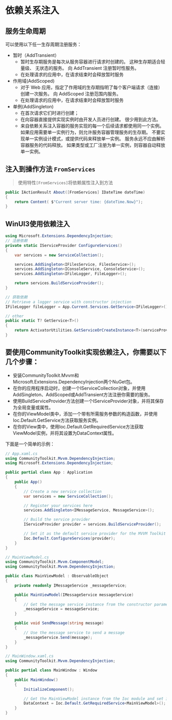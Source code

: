 # 依赖关系注入

## 服务生命周期
可以使用以下任一生存周期注册服务：
- 暂时（AddTransient）
    - 暂时生存期服务是每次从服务容器进行请求时创建的。 这种生存期适合轻量级、 无状态的服务。 向 AddTransient 注册暂时性服务。
    - 在处理请求的应用中，在请求结束时会释放暂时服务
- 作用域(AddScoped)
    - 对于 Web 应用，指定了作用域的生存期指明了每个客户端请求（连接）创建一次服务。 向 AddScoped 注册范围内服务。
    - 在处理请求的应用中，在请求结束时会释放暂时服务
- 单例(AddSingleton)
    - 在首次请求它们时进行创建；
    - 在向容器直接提供实现实例时由开发人员进行创建。 很少用到此方法。
    - 来自依赖关系注入容器的服务实现的每一个后续请求都使用同一个实例。 如果应用需要单一实例行为，则允许服务容器管理服务的生存期。 不要实现单一实例设计模式，或提供代码来释放单一实例。 服务永远不应由解析容器服务的代码释放。 如果类型或工厂注册为单一实例，则容器自动释放单一实例。

## 注入到操作方法 `FromServices`
> 使用特性`[FromServices]`将依赖属性注入到方法
```cs
public IActionResult About([FromServices] IDateTime dateTime)
{
    return Content( $"Current server time: {dateTime.Now}");
}
```

## WinUI3使用依赖注入
```cs
using Microsoft.Extensions.DependencyInjection;
// 注册依赖
private static IServiceProvider ConfigureServices()
{
    var services = new ServiceCollection();

    services.AddSingleton<IFilesService, FilesService>();
    services.AddSingleton<IConsoleService, ConsoleService>();
    services.AddSingleton<IFileLogger, FileLogger>();

    return services.BuildServiceProvider();
}

// 获取依赖
// Retrieve a logger service with constructor injection
IFileLogger fileLogger = App.Current.Services.GetService<IFileLogger>();

// other
public static T? GetService<T>()
{
    return ActivatorUtilities.GetServiceOrCreateInstance<T>(serviceProvider);
}
```

## 要使用CommunityToolkit实现依赖注入，你需要以下几个步骤：

- 安装CommunityToolkit.Mvvm和Microsoft.Extensions.DependencyInjection两个NuGet包。
- 在你的应用程序启动时，创建一个IServiceCollection对象，并使用AddSingleton、AddScoped或AddTransient方法注册你需要的服务。
- 使用BuildServiceProvider方法创建一个IServiceProvider对象，并将其保存为全局变量或属性。
- 在你的ViewModel类中，添加一个带有所需服务参数的构造函数，并使用Ioc.Default.GetService<T>方法获取服务实例。
- 在你的View类中，使用Ioc.Default.GetRequiredService<T>方法获取ViewModel实例，并将其设置为DataContext属性。

下面是一个简单的示例：

```cs
// App.xaml.cs
using CommunityToolkit.Mvvm.DependencyInjection;
using Microsoft.Extensions.DependencyInjection;

public partial class App : Application
{
    public App()
    {
        // Create a new service collection
        var services = new ServiceCollection();

        // Register your services here
        services.AddSingleton<IMessageService, MessageService>();

        // Build the service provider
        IServiceProvider provider = services.BuildServiceProvider();

        // Set it as the default service provider for the MVVM Toolkit Ioc module
        Ioc.Default.ConfigureServices(provider);
    }
}

// MainViewModel.cs
using CommunityToolkit.Mvvm.ComponentModel;
using CommunityToolkit.Mvvm.DependencyInjection;

public class MainViewModel : ObservableObject
{
    private readonly IMessageService _messageService;

    public MainViewModel(IMessageService messageService)
    {
        // Get the message service instance from the constructor parameter
        _messageService = messageService;
    }

    public void SendMessage(string message)
    {
        // Use the message service to send a message
        _messageService.Send(message);
    }
}

// MainWindow.xaml.cs
using CommunityToolkit.Mvvm.DependencyInjection;

public partial class MainWindow : Window
{
    public MainWindow()
    {
        InitializeComponent();

        // Get the MainViewModel instance from the Ioc module and set it as DataContext
        DataContext = Ioc.Default.GetRequiredService<MainViewModel>();
    }
}
```